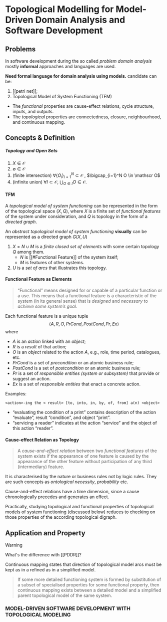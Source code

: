 
# Topological Modelling for Model-Driven Domain Analysis and Software Development

## Problems

 
In software development during the so called _problem domain analysis_ mostly **informal** approaches and languages are used.

**Need formal language for domain analysis using models.** candidate can be:
1. [[petri net]];
2. Topological Model of System Functioning (TFM)
  - The _functional_ properties are cause-effect relations, cycle structure, inputs, and outputs. 
  - The _topological_ properties are connectedness, closure, neighbourhood, and continuous mapping.

## Concepts & Definition

##### Topology and Open Sets
1. $X \in \mathscr O$
2. $\emptyset \in \mathscr O$
3. (finite intersection) $\forall \{O_i\}_{i=1}^N \subset \mathscr O$ , $\bigcap_{i=1}^N O \in \mathscr O$
4. (infinite union) $\forall I \subset \mathscr O$, $\bigcup_{O\in I}O \in \mathscr O$.

#### TFM
A _topological model of system functioning_ can be represented in the form of the topological space $(X, Q)$, where $X$ is a finite set of _functional features_ of the system under consideration, and $Q$ is topology in the form of a _directed graph_.

An _abstract topological model of system functioning_ **visually** can be represented as a directed graph $G(X, U)$
1. $X = N \cup M$ is a _finite closed set of elements_ with some certain topology $Q$ among them.
   - $N$ is [[#Functional Feature]] of the system itself;
   - $M$ is features of other systems.
2. $U$ is a _set of arcs_ that illustrates this topology.

#### Functional Feature as Elements 

>  “Functional” means designed for or capable of a particular function or a use. This means that a functional feature is a characteristic of the system (in its general sense) that is _designed_ and _necessary_ to _achieve some system’s goal_.

 

Each functional feature is a unique tuple
$$\langle A, R, O, PrCond, PostCond, Pr, Ex\rangle$$where
- $A$ is an _action_ linked with an _object_;
- $R$ is a _result_ of that action;
- $O$ is an _object_ related to the action $A$, e.g., role, time period, catalogues, etc.
- $PrCond$ is a set of _precondition_ or an atomic business rule;
- $PostCond$ is a set of _postcondition_ or an atomic business rule;
- $Pr$ is a set of _responsible entities (system or subsystem)_ that provide or suggest an action.
- $Ex$ is a set of _responsible entities_ that enact a concrete action.

Examples:

    <action>-ing the < result> [to, into, in, by, of, from] a(n) <object>

- “evaluating the condition of a print” contains description of the action “evaluate”, result “condition”, and object “print”.
- “servicing a reader” indicates at the action “service” and the object of this action “reader”.


#### Cause-effect Relation as Topology

 > A _cause-and-effect relation_ between two _functional features_ of the system exists if the appearance of one feature is caused by the appearance of the other feature without participation of any third (intermediary) feature.

It is characterised by the nature or business rules not by logic rules. They are such concepts as _ontological necessity_, _probability_ etc.

Cause-and-effect relations have a time dimension, since a cause chronologically precedes and generates an effect.

Practically, studying topological and functional properties of topological models of system functioning (discussed below) reduces to checking on those properties of the according topological digraph.

## Application and Property

>[!WARNING]
>What's the difference with [[PDDR]]?


Continuous mapping states that direction of topological model arcs must be kept as in a refined as in a simplified model.

> If some more detailed functioning system is formed by substitution of a subset of specialised properties for some functional property, then continuous mapping exists between a detailed model and a simplified parent topological model of the same system.


###  MODEL-DRIVEN SOFTWARE DEVELOPMENT WITH TOPOLOGICAL MODELING

